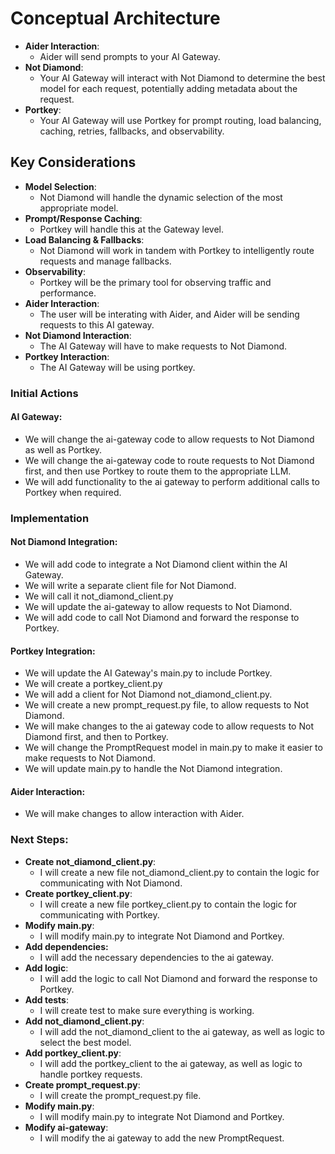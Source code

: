 # Conceptual Architecture

- **Aider Interaction**: 
  - Aider will send prompts to your AI Gateway.
- **Not Diamond**: 
  - Your AI Gateway will interact with Not Diamond to determine the best model for each request, potentially adding metadata about the request.
- **Portkey**: 
  - Your AI Gateway will use Portkey for prompt routing, load balancing, caching, retries, fallbacks, and observability.

## Key Considerations

- **Model Selection**: 
  - Not Diamond will handle the dynamic selection of the most appropriate model.
- **Prompt/Response Caching**: 
  - Portkey will handle this at the Gateway level.
- **Load Balancing & Fallbacks**: 
  - Not Diamond will work in tandem with Portkey to intelligently route requests and manage fallbacks.
- **Observability**: 
  - Portkey will be the primary tool for observing traffic and performance.
- **Aider Interaction**: 
  - The user will be interating with Aider, and Aider will be sending requests to this AI gateway.
- **Not Diamond Interaction**: 
  - The AI Gateway will have to make requests to Not Diamond.
- **Portkey Interaction**: 
  - The AI Gateway will be using portkey.

<!-- Sepeculative. Requires further research and planning -->
<!-- DO NOT IMPLEMENT Before validation. Some details may need to be changed -->
### Initial Actions

#### AI Gateway:

- We will change the ai-gateway code to allow requests to Not Diamond as well as Portkey.
- We will change the ai-gateway code to route requests to Not Diamond first, and then use Portkey to route them to the appropriate LLM.
- We will add functionality to the ai gateway to perform additional calls to Portkey when required.

### Implementation

#### Not Diamond Integration:

- We will add code to integrate a Not Diamond client within the AI Gateway.
- We will write a separate client file for Not Diamond.
- We will call it not_diamond_client.py
- We will update the ai-gateway to allow requests to Not Diamond.
- We will add code to call Not Diamond and forward the response to Portkey.

#### Portkey Integration:

- We will update the AI Gateway's main.py to include Portkey.
- We will create a portkey_client.py
- We will add a client for Not Diamond not_diamond_client.py.
- We will create a new prompt_request.py file, to allow requests to Not Diamond.
- We will make changes to the ai gateway code to allow requests to Not Diamond first, and then to Portkey.
- We will change the PromptRequest model in main.py to make it easier to make requests to Not Diamond.
- We will update main.py to handle the Not Diamond integration.

#### Aider Interaction:

- We will make changes to allow interaction with Aider.

### Next Steps:

- **Create not_diamond_client.py**: 
  - I will create a new file not_diamond_client.py to contain the logic for communicating with Not Diamond.
- **Create portkey_client.py**: 
  - I will create a new file portkey_client.py to contain the logic for communicating with Portkey.
- **Modify main.py**: 
  - I will modify main.py to integrate Not Diamond and Portkey.
- **Add dependencies:** 
  - I will add the necessary dependencies to the ai gateway.
- **Add logic**: 
  - I will add the logic to call Not Diamond and forward the response to Portkey.
- **Add tests**: 
  - I will create test to make sure everything is working.
- **Add not_diamond_client.py**: 
  - I will add the not_diamond_client to the ai gateway, as well as logic to select the best model.
- **Add portkey_client.py**: 
  - I will add the portkey_client to the ai gateway, as well as logic to handle portkey requests.
- **Create prompt_request.py**: 
  - I will create the prompt_request.py file.
- **Modify main.py**: 
  - I will modify main.py to integrate Not Diamond and Portkey.
- **Modify ai-gateway**: 
  - I will modify the ai gateway to add the new PromptRequest.
